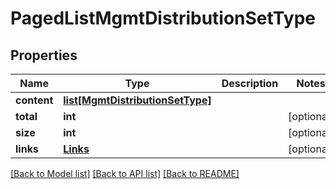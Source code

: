 # PagedListMgmtDistributionSetType

## Properties
Name | Type | Description | Notes
------------ | ------------- | ------------- | -------------
**content** | [**list[MgmtDistributionSetType]**](MgmtDistributionSetType.md) |  | 
**total** | **int** |  | [optional] 
**size** | **int** |  | [optional] 
**links** | [**Links**](Links.md) |  | [optional] 

[[Back to Model list]](../README.md#documentation-for-models) [[Back to API list]](../README.md#documentation-for-api-endpoints) [[Back to README]](../README.md)

